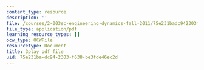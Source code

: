 ```yaml
---
content_type: resource
description: ''
file: /courses/2-003sc-engineering-dynamics-fall-2011/75e231badc942303f638be3fde46ec2d_1xJJu5p3dD0.pdf
file_type: application/pdf
learning_resource_types: []
ocw_type: OCWFile
resourcetype: Document
title: 3play pdf file
uid: 75e231ba-dc94-2303-f638-be3fde46ec2d
---
```

